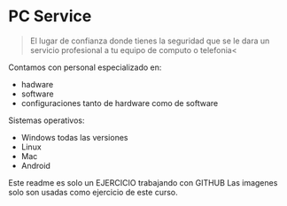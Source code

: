 # PC Service
>El lugar de confianza donde tienes la seguridad que se le dara un servicio profesional a tu equipo de computo o telefonia<

Contamos con personal especializado en:
* hadware
* software
* configuraciones tanto de hardware como de software

Sistemas operativos:
* Windows todas las versiones
* Linux
* Mac 
* Android 

Este readme es solo un EJERCICIO trabajando con GITHUB 
Las imagenes solo son usadas como ejercicio de este curso.